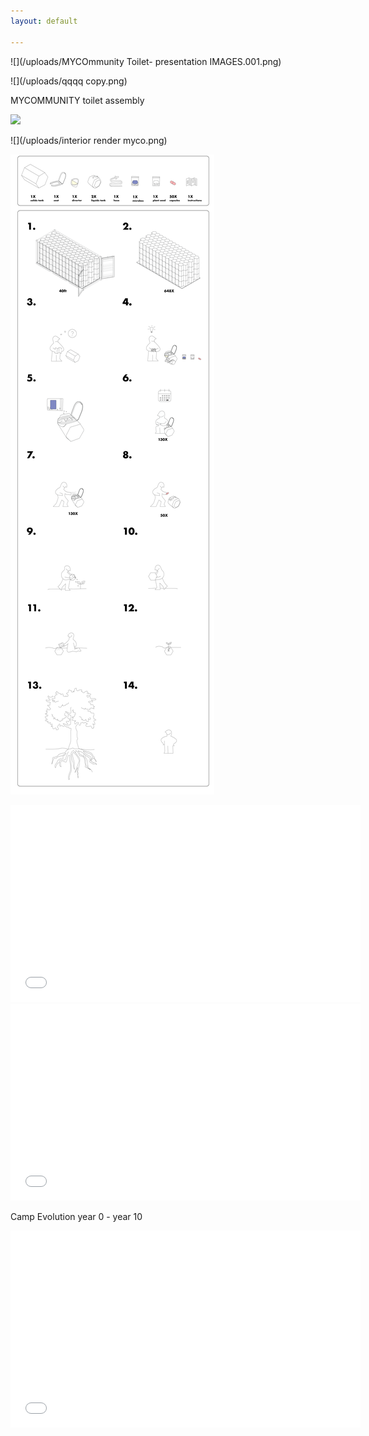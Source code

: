 ```yaml
---
layout: default

---
```

![](/uploads/MYCOmmunity Toilet- presentation IMAGES.001.png)

![](/uploads/qqqq copy.png)

MYCOMMUNITY toilet assembly

![](/uploads/diagrams.png)

![](/uploads/interior render myco.png)

![](/uploads/board1-01.png)

<iframe width="560" height="315" src="[https://www.youtube.com/embed/8VxEl0dySjk](https://www.youtube.com/embed/8VxEl0dySjk "https://www.youtube.com/embed/8VxEl0dySjk")" frameborder="0" allow="autoplay; encrypted-media" allowfullscreen></iframe>

<iframe width="560" height="315" src="[https://www.youtube.com/embed/YwZwCGxjWAc](https://www.youtube.com/embed/YwZwCGxjWAc "https://www.youtube.com/embed/YwZwCGxjWAc")" frameborder="0" allow="autoplay; encrypted-media" allowfullscreen></iframe>

Camp Evolution year 0 - year 10

<iframe width="560" height="315" src="[https://www.youtube.com/embed/20xLWCxLeys](https://www.youtube.com/embed/20xLWCxLeys "https://www.youtube.com/embed/20xLWCxLeys")" frameborder="0" allow="autoplay; encrypted-media" allowfullscreen></iframe>